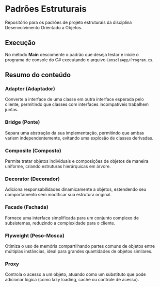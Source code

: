 # Padrões Estruturais

Repositório para os padrões de projeto estruturais da disciplina Desenvolvimento Orientado a Objetos.

## Execução

No método **Main** descomente o padrão que deseja testar e inicie o programa de console do C# executando o arquivo `ConsoleApp/Program.cs`.

## Resumo do conteúdo

### **Adapter (Adaptador)**

Converte a interface de uma classe em outra interface esperada pelo cliente, permitindo que classes com interfaces incompatíveis trabalhem juntas.  

### **Bridge (Ponte)**

Separa uma abstração da sua implementação, permitindo que ambas variem independentemente, evitando uma explosão de classes derivadas.  

### **Composite (Composto)**

Permite tratar objetos individuais e composições de objetos de maneira uniforme, criando estruturas hierárquicas em árvore.  

### **Decorator (Decorador)**

Adiciona responsabilidades dinamicamente a objetos, estendendo seu comportamento sem modificar sua estrutura original.  

### **Facade (Fachada)**

Fornece uma interface simplificada para um conjunto complexo de subsistemas, reduzindo a complexidade para o cliente.  

### **Flyweight (Peso-Mosca)**

Otimiza o uso de memória compartilhando partes comuns de objetos entre múltiplas instâncias, ideal para grandes quantidades de objetos similares.  

### **Proxy**

Controla o acesso a um objeto, atuando como um substituto que pode adicionar lógica (como lazy loading, cache ou controle de acesso).  
